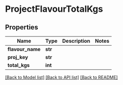 # ProjectFlavourTotalKgs

## Properties
Name | Type | Description | Notes
------------ | ------------- | ------------- | -------------
**flavour_name** | **str** |  | 
**proj_key** | **str** |  | 
**total_kgs** | **int** |  | 

[[Back to Model list]](../README.md#documentation-for-models) [[Back to API list]](../README.md#documentation-for-api-endpoints) [[Back to README]](../README.md)


